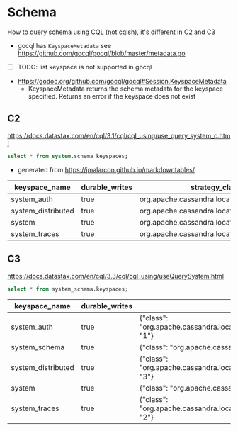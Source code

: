# Schema

How to query schema using CQL (not cqlsh), it's different in C2 and C3

- gocql has `KeyspaceMetadata` see https://github.com/gocql/gocql/blob/master/metadata.go
- [ ] TODO: list keyspace is not supported in gocql
- https://godoc.org/github.com/gocql/gocql#Session.KeyspaceMetadata
  - KeyspaceMetadata returns the schema metadata for the keyspace specified. Returns an error if the keyspace does not exist
  
## C2

https://docs.datastax.com/en/cql/3.1/cql/cql_using/use_query_system_c.html

````sql
select * from system.schema_keyspaces;
````

- generated from https://jmalarcon.github.io/markdowntables/

|keyspace_name|durable_writes|strategy_class|strategy_options|
|--- |--- |--- |--- |
|system_auth|true|org.apache.cassandra.locator.SimpleStrategy|{"replication_factor":"1"}|
|system_distributed|true|org.apache.cassandra.locator.SimpleStrategy|{"replication_factor":"3"}|
|system|true|org.apache.cassandra.locator.LocalStrategy|{}|
|system_traces|true|org.apache.cassandra.locator.SimpleStrategy|{"replication_factor":"2"}|


## C3

https://docs.datastax.com/en/cql/3.3/cql/cql_using/useQuerySystem.html

````sql
select * from system_schema.keyspaces;
````

|keyspace_name|durable_writes|replication|
|--- |--- |--- |
|system_auth|true|{"class": "org.apache.cassandra.locator.SimpleStrategy","replication_factor": "1"}|
|system_schema|true|{"class": "org.apache.cassandra.locator.LocalStrategy"}|
|system_distributed|true|{"class": "org.apache.cassandra.locator.SimpleStrategy","replication_factor": "3"}|
|system|true|{"class": "org.apache.cassandra.locator.LocalStrategy"}|
|system_traces|true|{"class": "org.apache.cassandra.locator.SimpleStrategy","replication_factor": "2"}|
